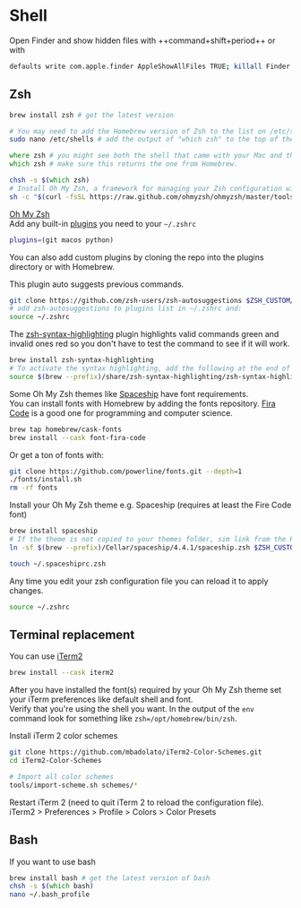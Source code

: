 # Shell

Open Finder and show hidden files with ++command+shift+period++ or with
```zsh
defaults write com.apple.finder AppleShowAllFiles TRUE; killall Finder
```

## Zsh

```zsh
brew install zsh # get the latest version

# You may need to add the Homebrew version of Zsh to the list on /etc/shells
sudo nano /etc/shells # add the output of "which zsh" to the top of the list, save the file.

where zsh # you might see both the shell that came with your Mac and the latest from Homebrew
which zsh # make sure this returns the one from Homebrew.

chsh -s $(which zsh)
# Install Oh My Zsh, a framework for managing your Zsh configuration with plugins and themes
sh -c "$(curl -fsSL https://raw.github.com/ohmyzsh/ohmyzsh/master/tools/install.sh)"
```

[Oh My Zsh](https://ohmyz.sh/)  
Add any built-in [plugins](https://github.com/ohmyzsh/ohmyzsh/wiki/Plugins) you need to your `~/.zshrc`
```zsh
plugins=(git macos python)
```

You can also add custom plugins by cloning the repo into the plugins directory or with Homebrew. 

This plugin auto suggests previous commands. 
```zsh
git clone https://github.com/zsh-users/zsh-autosuggestions $ZSH_CUSTOM/plugins/zsh-autosuggestions
# add zsh-autosuggestions to plugins list in ~/.zshrc and:
source ~/.zshrc
```

The [zsh-syntax-highlighting](https://github.com/zsh-users/zsh-syntax-highlighting) plugin highlights valid commands green and invalid ones red so you don't have to test the command to see if it will work.
```zsh
brew install zsh-syntax-highlighting
# To activate the syntax highlighting, add the following at the end of your ~/.zshrc:
source $(brew --prefix)/share/zsh-syntax-highlighting/zsh-syntax-highlighting.zsh
```

Some Oh My Zsh themes like [Spaceship](https://spaceship-prompt.sh/) have font requirements.  
You can install fonts with Homebrew by adding the fonts repository. [Fira Code](https://github.com/tonsky/FiraCode/wiki/VS-Code-Instructions) is a good one for programming and computer science.
```zsh
brew tap homebrew/cask-fonts
brew install --cask font-fira-code
```

Or get a ton of fonts with:
```zsh
git clone https://github.com/powerline/fonts.git --depth=1
./fonts/install.sh
rm -rf fonts
```

Install your Oh My Zsh theme e.g. Spaceship (requires at least the Fire Code font)
```zsh
brew install spaceship
# If the theme is not copied to your themes folder, sim link from the Homebrew dir to your custom themes folder e.g.
ln -sf $(brew --prefix)/Cellar/spaceship/4.4.1/spaceship.zsh $ZSH_CUSTOM/themes/spaceship.zsh-theme

touch ~/.spaceshiprc.zsh
```

Any time you edit your zsh configuration file you can reload it to apply changes.
```zsh
source ~/.zshrc
```

## Terminal replacement
You can use [iTerm2](https://iterm2.com/index.html)
```zsh
brew install --cask iterm2
```

After you have installed the font(s) required by your Oh My Zsh theme set your iTerm preferences like default shell and font.  
Verify that you're using the shell you want. In the output of the `env` command look for something like `zsh=/opt/homebrew/bin/zsh`.

Install iTerm 2 color schemes
```zsh
git clone https://github.com/mbadolato/iTerm2-Color-Schemes.git
cd iTerm2-Color-Schemes

# Import all color schemes
tools/import-scheme.sh schemes/*
```
Restart iTerm 2 (need to quit iTerm 2 to reload the configuration file).  
iTerm2 > Preferences > Profile > Colors > Color Presets 

## Bash
If you want to use bash
```zsh
brew install bash # get the latest version of bash
chsh -s $(which bash)
nano ~/.bash_profile 
```